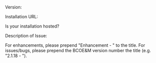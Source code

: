 Version:


Installation URL:


Is your installation hosted?


Description of Issue:



For enhancements, please prepend "Enhancement - " to the title. For issues/bugs, please prepend the BCOE&M version number the title (e.g. "2.1.18 - ").
